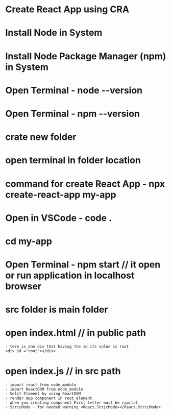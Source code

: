 # Create React App using CRA
# Install Node in System
# Install Node Package Manager (npm) in System
# Open Terminal - node --version
# Open Terminal - npm --version

# crate new folder
# open terminal in folder location
# command for create React App - npx create-react-app my-app

# Open in VSCode - code .

# cd my-app
# Open Terminal - npm start // it open or run application in localhost browser

# src folder is main folder

# open index.html // in public path
    - tere is one div that having the id its value is root
    <div id ="root"></div>
# open index.js // in src path
    - import react from node_module
    - import ReactDOM from node_module
    - Selct Element by using ReactDOM
    - render App component in root element
    - when you creating component First letter must be capital 
    - StricMode - for needed warning <React.StricMode></React.StricMode>


